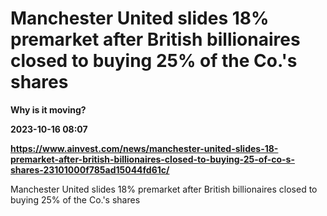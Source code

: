 # Manchester United slides 18% premarket after British billionaires closed to buying 25% of the Co.'s shares
**Why is it moving?**

**2023-10-16 08:07**

**https://www.ainvest.com/news/manchester-united-slides-18-premarket-after-british-billionaires-closed-to-buying-25-of-co-s-shares-23101000f785ad15044fd61c/**

Manchester United slides 18% premarket after British billionaires closed to buying 25% of the Co.'s shares